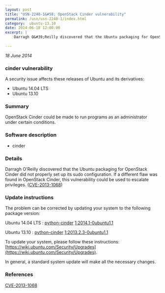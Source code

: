 ```yaml
---
layout: post
title: "USN-2248-1&#58; OpenStack Cinder vulnerability"
permalink: /usn/usn-2248-1/index.html
category:  ubuntu-13.10
date: 2014-06-18 12:00:00
excerpt: |
    Darragh O&#39;Reilly discovered that the Ubuntu packaging for OpenStack Cinder did not properly set up its sudo configuration. If a different flaw was found in OpenStack Cinder, this vulnerability could be used to escalate privileges. ([CVE-2013-1068](http://people.ubuntu.com/~ubuntu-security/cve/CVE-2013-1068)) 
    
--- 
```

 
 

*18 June 2014*

### cinder vulnerability

A security issue affects these releases of Ubuntu and its derivatives:

* Ubuntu 14.04 LTS
* Ubuntu 13.10

### Summary

OpenStack Cinder could be made to run programs as an administrator under certain conditions.

### Software description

* cinder 

### Details

Darragh O&#39;Reilly discovered that the Ubuntu packaging for OpenStack Cinder did not properly set up its sudo configuration. If a different flaw was found in OpenStack Cinder, this vulnerability could be used to escalate privileges. ([CVE-2013-1068](http://people.ubuntu.com/~ubuntu-security/cve/CVE-2013-1068)) 

### Update instructions

The problem can be corrected by updating your system to the following package version:

Ubuntu 14.04 LTS
 : [python-cinder](https://launchpad.net/ubuntu/+source/cinder) <span> [1:2014.1-0ubuntu1.1](https://launchpad.net/ubuntu/+source/cinder/1:2014.1-0ubuntu1.1) </span> 

Ubuntu 13.10
 : [python-cinder](https://launchpad.net/ubuntu/+source/cinder) <span> [1:2013.2.3-0ubuntu1.1](https://launchpad.net/ubuntu/+source/cinder/1:2013.2.3-0ubuntu1.1) </span> 

To update your system, please follow these instructions: [https://wiki.ubuntu.com/Security/Upgrades](https://wiki.ubuntu.com/Security/Upgrades).

In general, a standard system update will make all the necessary changes. 

### References

 
 [CVE-2013-1068](http://people.ubuntu.com/~ubuntu-security/cve/CVE-2013-1068)
 

